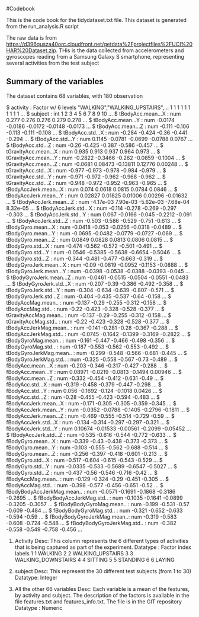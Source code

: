 #Codebook

This is the code book for the tidydataset.txt file. This dataset is generated from the run_analysis.R script

The raw data is from https://d396qusza40orc.cloudfront.net/getdata%2Fprojectfiles%2FUCI%20HAR%20Dataset.zip. THis is the data collected from accelerometers and gyroscopes reading from a Samsung Galaxy S smartphone, representing several activities from the test subject


## Summary of the variables
The dataset contains 68 variables, with 180 observation

 $ activity                   : Factor w/ 6 levels "WALKING","WALKING_UPSTAIRS",..: 1 1 1 1 1 1 1 1 1 1 ...
 $ subject                    : int  1 2 3 4 5 6 7 8 9 10 ...
 $ tBodyAcc.mean...X          : num  0.277 0.276 0.276 0.279 0.278 ...
 $ tBodyAcc.mean...Y          : num  -0.0174 -0.0186 -0.0172 -0.0148 -0.0173 ...
 $ tBodyAcc.mean...Z          : num  -0.111 -0.106 -0.113 -0.111 -0.108 ...
 $ tBodyAcc.std...X           : num  -0.284 -0.424 -0.36 -0.441 -0.294 ...
 $ tBodyAcc.std...Y           : num  0.1145 -0.0781 -0.0699 -0.0788 0.0767 ...
 $ tBodyAcc.std...Z           : num  -0.26 -0.425 -0.387 -0.586 -0.457 ...
 $ tGravityAcc.mean...X       : num  0.935 0.913 0.937 0.964 0.973 ...
 $ tGravityAcc.mean...Y       : num  -0.2822 -0.3466 -0.262 -0.0859 -0.1004 ...
 $ tGravityAcc.mean...Z       : num  -0.0681 0.08473 -0.13811 0.12776 0.00248 ...
 $ tGravityAcc.std...X        : num  -0.977 -0.973 -0.978 -0.984 -0.979 ...
 $ tGravityAcc.std...Y        : num  -0.971 -0.972 -0.962 -0.968 -0.962 ...
 $ tGravityAcc.std...Z        : num  -0.948 -0.972 -0.952 -0.963 -0.965 ...
 $ tBodyAccJerk.mean...X      : num  0.074 0.0618 0.0815 0.0784 0.0846 ...
 $ tBodyAccJerk.mean...Y      : num  0.02827 0.01825 0.01006 0.00296 -0.01632 ...
 $ tBodyAccJerk.mean...Z      : num  -4.17e-03 7.90e-03 -5.62e-03 -7.68e-04 8.32e-05 ...
 $ tBodyAccJerk.std...X       : num  -0.114 -0.278 -0.269 -0.297 -0.303 ...
 $ tBodyAccJerk.std...Y       : num  0.067 -0.0166 -0.045 -0.2212 -0.091 ...
 $ tBodyAccJerk.std...Z       : num  -0.503 -0.586 -0.529 -0.751 -0.613 ...
 $ tBodyGyro.mean...X         : num  -0.0418 -0.053 -0.0256 -0.0318 -0.0489 ...
 $ tBodyGyro.mean...Y         : num  -0.0695 -0.0482 -0.0779 -0.0727 -0.069 ...
 $ tBodyGyro.mean...Z         : num  0.0849 0.0828 0.0813 0.0806 0.0815 ...
 $ tBodyGyro.std...X          : num  -0.474 -0.562 -0.572 -0.501 -0.491 ...
 $ tBodyGyro.std...Y          : num  -0.0546 -0.5385 -0.5638 -0.6654 -0.5046 ...
 $ tBodyGyro.std...Z          : num  -0.344 -0.481 -0.477 -0.663 -0.319 ...
 $ tBodyGyroJerk.mean...X     : num  -0.09 -0.0819 -0.0952 -0.1153 -0.0888 ...
 $ tBodyGyroJerk.mean...Y     : num  -0.0398 -0.0538 -0.0388 -0.0393 -0.045 ...
 $ tBodyGyroJerk.mean...Z     : num  -0.0461 -0.0515 -0.0504 -0.0551 -0.0483 ...
 $ tBodyGyroJerk.std...X      : num  -0.207 -0.39 -0.386 -0.492 -0.358 ...
 $ tBodyGyroJerk.std...Y      : num  -0.304 -0.634 -0.639 -0.807 -0.571 ...
 $ tBodyGyroJerk.std...Z      : num  -0.404 -0.435 -0.537 -0.64 -0.158 ...
 $ tBodyAccMag.mean..         : num  -0.137 -0.29 -0.255 -0.312 -0.158 ...
 $ tBodyAccMag.std..          : num  -0.22 -0.423 -0.328 -0.528 -0.377 ...
 $ tGravityAccMag.mean..      : num  -0.137 -0.29 -0.255 -0.312 -0.158 ...
 $ tGravityAccMag.std..       : num  -0.22 -0.423 -0.328 -0.528 -0.377 ...
 $ tBodyAccJerkMag.mean..     : num  -0.141 -0.281 -0.28 -0.367 -0.288 ...
 $ tBodyAccJerkMag.std..      : num  -0.0745 -0.1642 -0.1399 -0.3169 -0.2822 ...
 $ tBodyGyroMag.mean..        : num  -0.161 -0.447 -0.466 -0.498 -0.356 ...
 $ tBodyGyroMag.std..         : num  -0.187 -0.553 -0.562 -0.553 -0.492 ...
 $ tBodyGyroJerkMag.mean..    : num  -0.299 -0.548 -0.566 -0.681 -0.445 ...
 $ tBodyGyroJerkMag.std..     : num  -0.325 -0.558 -0.567 -0.73 -0.489 ...
 $ fBodyAcc.mean...X          : num  -0.203 -0.346 -0.317 -0.427 -0.288 ...
 $ fBodyAcc.mean...Y          : num  0.08971 -0.0219 -0.0813 -0.1494 0.00946 ...
 $ fBodyAcc.mean...Z          : num  -0.332 -0.454 -0.412 -0.631 -0.49 ...
 $ fBodyAcc.std...X           : num  -0.319 -0.458 -0.379 -0.447 -0.298 ...
 $ fBodyAcc.std...Y           : num  0.056 -0.1692 -0.124 -0.1018 0.0426 ...
 $ fBodyAcc.std...Z           : num  -0.28 -0.455 -0.423 -0.594 -0.483 ...
 $ fBodyAccJerk.mean...X      : num  -0.171 -0.305 -0.305 -0.359 -0.345 ...
 $ fBodyAccJerk.mean...Y      : num  -0.0352 -0.0788 -0.1405 -0.2796 -0.1811 ...
 $ fBodyAccJerk.mean...Z      : num  -0.469 -0.555 -0.514 -0.729 -0.59 ...
 $ fBodyAccJerk.std...X       : num  -0.134 -0.314 -0.297 -0.297 -0.321 ...
 $ fBodyAccJerk.std...Y       : num  0.10674 -0.01533 -0.00561 -0.2099 -0.05452 ...
 $ fBodyAccJerk.std...Z       : num  -0.535 -0.616 -0.544 -0.772 -0.633 ...
 $ fBodyGyro.mean...X         : num  -0.339 -0.43 -0.438 -0.373 -0.373 ...
 $ fBodyGyro.mean...Y         : num  -0.103 -0.555 -0.562 -0.688 -0.514 ...
 $ fBodyGyro.mean...Z         : num  -0.256 -0.397 -0.418 -0.601 -0.213 ...
 $ fBodyGyro.std...X          : num  -0.517 -0.604 -0.615 -0.543 -0.529 ...
 $ fBodyGyro.std...Y          : num  -0.0335 -0.533 -0.5689 -0.6547 -0.5027 ...
 $ fBodyGyro.std...Z          : num  -0.437 -0.56 -0.546 -0.716 -0.42 ...
 $ fBodyAccMag.mean..         : num  -0.129 -0.324 -0.29 -0.451 -0.305 ...
 $ fBodyAccMag.std..          : num  -0.398 -0.577 -0.456 -0.651 -0.52 ...
 $ fBodyBodyAccJerkMag.mean.. : num  -0.0571 -0.1691 -0.1868 -0.3186 -0.2695 ...
 $ fBodyBodyAccJerkMag.std..  : num  -0.1035 -0.1641 -0.0899 -0.3205 -0.3057 ...
 $ fBodyBodyGyroMag.mean..    : num  -0.199 -0.531 -0.57 -0.609 -0.484 ...
 $ fBodyBodyGyroMag.std..     : num  -0.321 -0.652 -0.633 -0.594 -0.59 ...
 $ fBodyBodyGyroJerkMag.mean..: num  -0.319 -0.583 -0.608 -0.724 -0.548 ...
 $ fBodyBodyGyroJerkMag.std.. : num  -0.382 -0.558 -0.549 -0.758 -0.456 ...
 
 
1. Activity
Desc: This column represents the 6 different types of activities that is being captured as part of the experiment. 
Datatype : Factor
index             labels
1     1            WALKING
2     2   WALKING_UPSTAIRS
3     3 WALKING_DOWNSTAIRS
4     4            SITTING
5     5           STANDING
6     6             LAYING

2. subject
Desc: This represent the 30 different test subjects (from 1 to 30)
Datatype: Integer

3. All the other 66 variables
Desc: Each variable is a mean of the festures, by activity and subject. The description of the factors is available in the file features.txt and features_info.txt. The file is in the GIT repository
Datatype : Numeric

